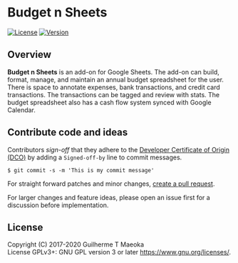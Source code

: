 # Budget n Sheets

[![License](https://img.shields.io/github/license/guimspace/budget-n-sheets)](https://github.com/guimspace/budget-n-sheets/blob/master/LICENSE) [![Version](https://img.shields.io/github/v/tag/guimspace/budget-n-sheets?include_prereleases)](https://github.com/guimspace/budget-n-sheets/releases)


## Overview

**Budget n Sheets** is an add-on for Google Sheets. The add-on can build, format, manage, and maintain an annual budget spreadsheet for the user. There is space to annotate expenses, bank transactions, and credit card transactions. The transactions can be tagged and review with stats. The budget spreadsheet also has a cash flow system synced with Google Calendar.

## Contribute code and ideas

Contributors *sign-off* that they adhere to the [Developer Certificate of Origin (DCO)](https://developercertificate.org/) by adding a `Signed-off-by` line to commit messages.

```
$ git commit -s -m 'This is my commit message'
```

For straight forward patches and minor changes, [create a pull request](https://help.github.com/en/articles/creating-a-pull-request).

For larger changes and feature ideas, please open an issue first for a discussion before implementation.


## License

Copyright (C) 2017-2020 Guilherme T Maeoka  
License GPLv3+: GNU GPL version 3 or later <https://www.gnu.org/licenses/>.
